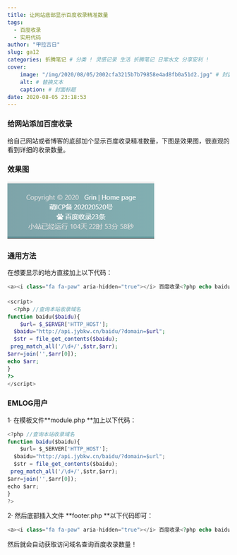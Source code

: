 ```yaml
---
title: 让网站底部显示百度收录精准数量 
tags:
  - 百度收录
  - 实用代码
author: "甲拉古日"
slug: ga12
categories: 折腾笔记 # 分类 ! 灵感记录 生活 折腾笔记 日常水文 分享安利 !
cover:
    image: "/img/2020/08/05/2002cfa3215b7b79858e4ad8fb0a51d2.jpg" # 封面url
    alt: # 替换文本
    caption: # 封面标题
date: 2020-08-05 23:18:53
---
```


### 给网站添加百度收录

给自己网站或者博客的底部加个显示百度收录精准数量，下图是效果图，很直观的看到详细的收录数量。

### 效果图

![效果浏览](/img/2020/08/05/dibu1231241541.jpg)

### 通用方法

在想要显示的地方直接加上以下代码：

```php
<a><i class="fa fa-paw" aria-hidden="true"></i> 百度收录<?php echo baidu($baidu) ?>条</a>

<script>
  <?php //查询本站收录域名
function baidu($baidu){
    $url= $_SERVER['HTTP_HOST'];
  $baidu="http://api.jybkw.cn/baidu/?domain=$url";
  $str = file_get_contents($baidu);
 preg_match_all('/\d+/',$str,$arr);
$arr=join('',$arr[0]);
echo $arr;
}
?>
</script>
```

### EMLOG用户

1· 在模板文件**module.php **加上以下代码：

```js
<?php //查询本站收录域名
function baidu($baidu){
    $url= $_SERVER['HTTP_HOST'];
  $baidu="http://api.jybkw.cn/baidu/?domain=$url";
  $str = file_get_contents($baidu);
 preg_match_all('/\d+/',$str,$arr);
$arr=join('',$arr[0]);
echo $arr;
}
?>
```

2· 然后底部插入文件 **footer.php **以下代码即可：

```php
<a><i class="fa fa-paw" aria-hidden="true"></i> 百度收录<?php echo baidu($baidu) ?>条</a>
```

然后就会自动获取访问域名查询百度收录数量！